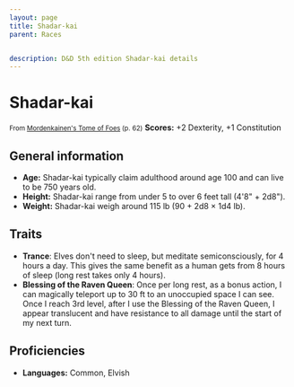 ```yaml
---
layout: page
title: Shadar-kai
parent: Races


description: D&D 5th edition Shadar-kai details
---
```


# Shadar-kai

<small>From <a target="_blank" href="https://dnd.wizards.com/products/tabletop-games/rpg-products/mordenkainens-tome-foes">Mordenkainen's Tome of Foes</a> (p. 62)</small>
**Scores:** +2 Dexterity, +1 Constitution

## General information

- **Age:** Shadar-kai typically claim adulthood around age 100 and can live to be 750 years old.
- **Height:** Shadar-kai range from under 5 to over 6 feet tall (4'8" + 2d8").
- **Weight:** Shadar-kai weigh around 115 lb (90 + 2d8 × 1d4 lb).

## Traits

- **Trance**: Elves don't need to sleep, but meditate semiconsciously, for 4 hours a day. This gives the same benefit as a human gets from 8 hours of sleep (long rest takes only 4 hours).
- **Blessing of the Raven Queen**: Once per long rest, as a bonus action, I can magically teleport up to 30 ft to an unoccupied space I can see. Once I reach 3rd level, after I use the Blessing of the Raven Queen, I appear translucent and have resistance to all damage until the start of my next turn.

## Proficiencies

- **Languages:** Common, Elvish